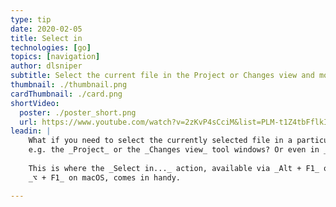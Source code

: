 ```yaml
---
type: tip
date: 2020-02-05
title: Select in
technologies: [go]
topics: [navigation]
author: dlsniper
subtitle: Select the current file in the Project or Changes view and more
thumbnail: ./thumbnail.png
cardThumbnail: ./card.png
shortVideo:
  poster: ./poster_short.png
  url: https://www.youtube.com/watch?v=2zKvP4sCciM&list=PLM-t1Z4tbFflkIOaap4P-BV30ZrZwrDld&index=14
leadin: |
    What if you need to select the currently selected file in a particular tool window,
    e.g. the _Project_ or the _Changes view_ tool windows? Or even in _Explorer/Finder_?
    
    This is where the _Select in..._ action, available via _Alt + F1_ on Windows/Linux,
    _⌥ + F1_ on macOS, comes in handy.

---
```

